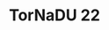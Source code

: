 ---
title: "TorNaDU 22"
year: 2022
lang: "Portuguese"
tab: "https://debatecompetitivo.herokuapp.com/tornadu_2022/"
country: "Portugal"
city: "Braga"
authors: ['Hermione', 'Bee Barbosa', 'Frederico Oliveira', 'Tomás Correia']
isMajor: False
layout: "tournament"
categories: ["tournaments"]
---
